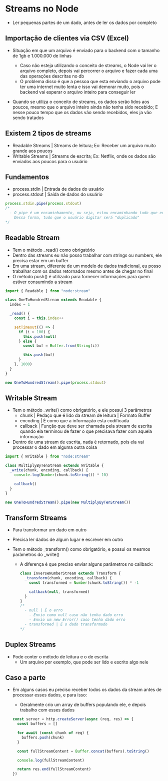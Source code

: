 # Streams no Node

- Ler pequenas partes de um dado, antes de ler os dados por completo

## Importação de clientes via CSV (Excel)

- Situação em que um arquivo é enviado para o backend com o tamanho de 1gb e 1.000.000 de linhas

  - Caso não esteja utilizando o conceito de streams, o Node vai ler o arquivo completo, depois vai percorrer o
    arquivo e fazer cada uma das operações descritas no db
  - O problema disso é que a pessoa que esta enviando o arquivo pode ter uma internet muito lenta e isso vai demorar
    muito, pois o backend vai esperar o arquivo inteiro para conseguir ler

- Quando se utiliza o conceito de streams, os dados serão lidos aos poucos, mesmo que o arquivo inteiro ainda não tenha
  sido recebido; E nesse pouco tempo que os dados vão sendo recebidos, eles ja vão sendo tratados

## Existem 2 tipos de streams

- Readable Streams | Streams de leitura; Ex: Receber um arquivo muito grande aos poucos
- Writable Streams | Streams de escrita; Ex: Netflix, onde os dados são enviados aos poucos para o usuário

## Fundamentos

- process.stdin | Entrada de dados do usuário
- process.stdout | Saída de dados do usuário

```js
process.stdin.pipe(process.stdout)
/*
  - O pipe é um encaminhamento, ou seja, estou encaminhando tudo que eu recebo na linha de comando para a saída padrão
    Dessa forma, tudo que o usuário digitar será "duplicado"
*/
```

## Readable Stream

- Tem o método \_read() como obrigatório
- Dentro das streams eu não posso trabalhar com strings ou numbers, ele precisa estar em um buffer
- Em uma stream, diferente de um modelo de dados tradicional, eu posso trabalhar com os dados retornados mesmo antes
  de chegar no final
- O método push() é utilizado para fornecer informações para quem estiver consumindo a stream

```js
import { Readable } from "node:stream"

class OneToHundredStream extends Readable {
  index = 1

  _read() {
    const i = this.index++

    setTimeout(() => {
      if (i > 100) {
        this.push(null)
      } else {
        const buf = Buffer.from(String(i))

        this.push(buf)
      }
    }, 1000)
  }
}

new OneToHundredStream().pipe(process.stdout)
```

## Writable Stream

- Tem o método \_write() como obrigatório, e ele possui 3 parâmetros
  - chunk | Pedaço que é lido da stream de leitura | Formato Buffer
  - encoding | É como que a informação esta codificada
  - callback | Função que deve ser chamada pela stream de escrita quando ela terminou de fazer o que precisava
    fazer com aquela informação
- Dentro de uma stream de escrita, nada é retornado, pois ela vai processar o dado em alguma outra coisa

```js
import { Writable } from "node:stream"

class MultiplyByTenStream extends Writable {
  _write(chunk, encoding, callback) {
    console.log(Number(chunk.toString()) * 10)

    callback()
  }
}

new OneToHundredStream().pipe(new MultiplyByTenStream())
```

## Transform Streams

- Para transformar um dado em outro
- Precisa ler dados de algum lugar e escrever em outro
- Tem o método \_transform() como obrigatório, e possui os mesmos parâmetros do \_write()

  - A diferença é que preciso enviar alguns parâmetros no callback:

    ```js
    class InverseNumberStream extends Transform {
      _transform(chunk, encoding, callback) {
        const transformed = Number(chunk.toString()) * -1

        callback(null, transformed)
      }
    }
    /*
      - null | É o erro
        - Envio como null caso não tenha dado erro
        - Envio um new Error() caso tenha dado erro
      - transformed | É o dado transformado
    */
    ```

## Duplex Streams

- Pode conter o método de leitura e o de escrita
  - Um arquivo por exemplo, que pode ser lido e escrito algo nele

## Caso a parte

- Em alguns casos eu preciso receber todos os dados da stream antes de processar esses dados, e para isso:

  - Geralmente crio um array de buffers populando ele, e depois trabalho com esses dados

  ```js
  const server = http.createServer(async (req, res) => {
    const buffers = []

    for await (const chunk of req) {
      buffers.push(chunk)
    }

    const fullStreamContent = Buffer.concat(buffers).toString()

    console.log(fullStreamContent)

    return res.end(fullStreamContent)
  })
  ```
